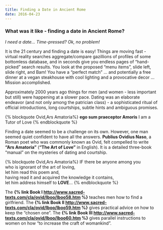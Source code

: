 ```yaml
---
title: Finding a Date in Ancient Rome
date: 2016-04-23
---
```

### What was it like - finding a date in Ancient Rome?

*I need a date…
 Time-pressed? Ok, no problem!*

It is the 21 century and finding a date is easy! Things are moving fast - virtual reality  searches aggregate/compare gazillions of profiles of some bottomless database, and in seconds give you endless pages of “hand-picked” search results. You look at the proposed “menu items”, slide left, slide right, and Bam! You have a “perfect match” ... and potentially a free dinner at a vegan steakhouse with cool lighting and a provocative decor … Mission accomplished.

Approximately 2000 years ago things for men (and women - less important but still) were happening at a slower pace. Dating was an elaborate endeavor (and not only among the patrician class) - a sophisticated ritual of official introductions, long courtships, subtle hints and ambiguous promises.

{% blockquote Ovid,Ars Amatoria%}
****ego sum praeceptor Amoris****
I am a Tutor of Love
{% endblockquote %}


Finding a date seemed to be a challenge on its own. However, one man seemed quiet confident to have all the answers. ****Publius Ovidius Naso****, a Roman poet who was commonly known as Ovid, felt compelled to write ****“Ars Amatoria”**** (****“The Art of Love”**** in English). It is a detailed three-book  “manual” on the mysteries of dating and courtship.

{% blockquote Ovid,Ars Amatoria%}
IF there be anyone among you <br>who is ignorant of the art of loving, <br>let him read this poem and, <br>having read it and acquired the knowledge it contains, <br>let him address himself to ****LOVE****...
{% endblockquote %}

The ****{% link Book I http://www.sacred-texts.com/cla/ovid/lboo/lboo58.htm %}**** teaches men how to find a girlfriend.
The ****{% link Book II http://www.sacred-texts.com/cla/ovid/lboo/lboo59.htm %}**** gives practical advice on how to keep the “chosen one”.
The ****{% link Book III http://www.sacred-texts.com/cla/ovid/lboo/lboo60.htm %}**** gives parallel instructions to women on how “to increase the craft of womankind”.
